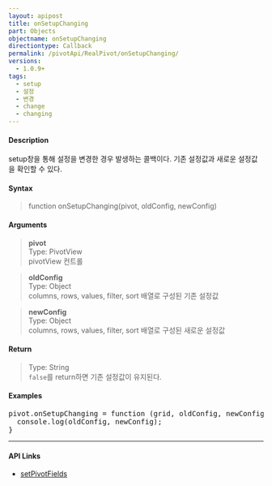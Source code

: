 ```yaml
---
layout: apipost
title: onSetupChanging
part: Objects
objectname: onSetupChanging
directiontype: Callback
permalink: /pivotApi/RealPivot/onSetupChanging/
versions:
  - 1.0.9+
tags:
  - setup
  - 설정
  - 변경
  - change
  - changing  
---
```



#### Description

 setup창을 통해 설정을 변경한 경우 발생하는 콜백이다. 기존 설정값과 새로운 설정값을 확인할 수 있다.             

#### Syntax

> function onSetupChanging(pivot, oldConfig, newConfig)

#### Arguments

> **pivot**   
> Type: PivotView      
> pivotView 컨트롤     

> **oldConfig**   
> Type: Object   
> columns, rows, values, filter, sort 배열로 구성된 기존 설정값     

> **newConfig**   
> Type: Object    
> columns, rows, values, filter, sort 배열로 구성된 새로운 설정값    

#### Return

> Type: String  
> `false`를 return하면 기존 설정값이 유지된다.    

#### Examples 

<pre class="prettyprint">
pivot.onSetupChanging = function (grid, oldConfig, newConfig) {
  console.log(oldConfig, newConfig);
}
</pre>

---

#### API Links

* [setPivotFields](/pivotApi/RealPivot/setPivotFields/)   
